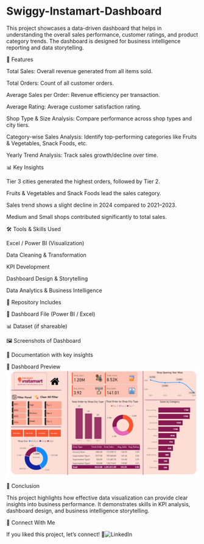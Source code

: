 # Swiggy-Instamart-Dashboard
This project showcases a data-driven dashboard that helps in understanding the overall sales performance, customer ratings, and product category trends. The dashboard is designed for business intelligence reporting and data storytelling.

🚀 Features

Total Sales: Overall revenue generated from all items sold.

Total Orders: Count of all customer orders.

Average Sales per Order: Revenue efficiency per transaction.

Average Rating: Average customer satisfaction rating.

Shop Type & Size Analysis: Compare performance across shop types and city tiers.

Category-wise Sales Analysis: Identify top-performing categories like Fruits & Vegetables, Snack Foods, etc.

Yearly Trend Analysis: Track sales growth/decline over time.

📊 Key Insights

Tier 3 cities generated the highest orders, followed by Tier 2.

Fruits & Vegetables and Snack Foods lead the sales category.

Sales trend shows a slight decline in 2024 compared to 2021–2023.

Medium and Small shops contributed significantly to total sales.

🛠 Tools & Skills Used

Excel / Power BI (Visualization)

Data Cleaning & Transformation

KPI Development

Dashboard Design & Storytelling

Data Analytics & Business Intelligence

📂 Repository Includes

📁 Dashboard File (Power BI / Excel)

📊 Dataset (if shareable)

🖼 Screenshots of Dashboard

📝 Documentation with key insights

📸 Dashboard Preview
![Swiggy Instamart Dashboard](Swigy_Dashboard.png)

📌 Conclusion

This project highlights how effective data visualization can provide clear insights into business performance. It demonstrates skills in KPI analysis, dashboard design, and business intelligence storytelling.

🤝 Connect With Me

If you liked this project, let’s connect!
🔗![ LinkedIn](https://www.linkedin.com/in/devendra-pratap-singh-solanki-05b9932a7/)
